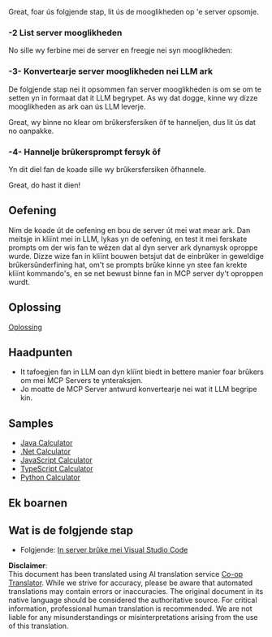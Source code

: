 <!--
CO_OP_TRANSLATOR_METADATA:
{
  "original_hash": "bc3ae5af5973160abba9976cb5a4704c",
  "translation_date": "2025-06-13T11:26:57+00:00",
  "source_file": "03-GettingStarted/03-llm-client/README.md",
  "language_code": "mo"
}
-->
Great, foar ús folgjende stap, lit ús de mooglikheden op 'e server opsomje.

### -2 List server mooglikheden

No sille wy ferbine mei de server en freegje nei syn mooglikheden:

### -3- Konvertearje server mooglikheden nei LLM ark

De folgjende stap nei it opsommen fan server mooglikheden is om se om te setten yn in formaat dat it LLM begrypet. As wy dat dogge, kinne wy dizze mooglikheden as ark oan ús LLM leverje.

Great, wy binne no klear om brûkersfersiken ôf te hanneljen, dus lit ús dat no oanpakke.

### -4- Hannelje brûkersprompt fersyk ôf

Yn dit diel fan de koade sille wy brûkersfersiken ôfhannele.

Great, do hast it dien!

## Oefening

Nim de koade út de oefening en bou de server út mei wat mear ark. Dan meitsje in kliïnt mei in LLM, lykas yn de oefening, en test it mei ferskate prompts om der wis fan te wêzen dat al dyn server ark dynamysk oproppe wurde. Dizze wize fan in kliïnt bouwen betsjut dat de einbrûker in geweldige brûkersûnderfining hat, om't se prompts brûke kinne yn stee fan krekte kliïnt kommando's, en se net bewust binne fan in MCP server dy't oproppen wurdt.

## Oplossing

[Oplossing](/03-GettingStarted/03-llm-client/solution/README.md)

## Haadpunten

- It tafoegjen fan in LLM oan dyn kliïnt biedt in bettere manier foar brûkers om mei MCP Servers te ynteraksjen.
- Jo moatte de MCP Server antwurd konvertearje nei wat it LLM begripe kin.

## Samples

- [Java Calculator](../samples/java/calculator/README.md)
- [.Net Calculator](../../../../03-GettingStarted/samples/csharp)
- [JavaScript Calculator](../samples/javascript/README.md)
- [TypeScript Calculator](../samples/typescript/README.md)
- [Python Calculator](../../../../03-GettingStarted/samples/python)

## Ek boarnen

## Wat is de folgjende stap

- Folgjende: [In server brûke mei Visual Studio Code](/03-GettingStarted/04-vscode/README.md)

**Disclaimer**:  
This document has been translated using AI translation service [Co-op Translator](https://github.com/Azure/co-op-translator). While we strive for accuracy, please be aware that automated translations may contain errors or inaccuracies. The original document in its native language should be considered the authoritative source. For critical information, professional human translation is recommended. We are not liable for any misunderstandings or misinterpretations arising from the use of this translation.